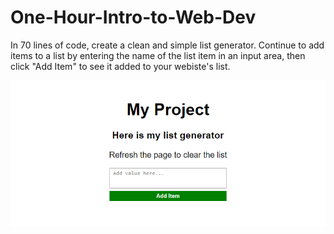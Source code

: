# One-Hour-Intro-to-Web-Dev

In 70 lines of code, create a clean and simple list generator. Continue to add items to a list by entering the name of the list item in an input area, then click "Add Item" to see it added to your webiste's list.

![Image of List Generator](App-Running.PNG)
